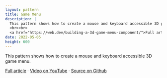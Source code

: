 ```yaml
---
layout: pattern
title: Game Menu
description: |
  This pattern shows how to create a mouse and keyboard accessible 3D game menu.
  <br><br>
  <a href="https://web.dev/building-a-3d-game-menu-component/">Full article</a> · <a href="https://www.youtube.com/watch?v=HCsV8u-KYUw">Video on YouTube</a> · <a href="https://github.com/argyleink/gui-challenges/tree/main/game-menu">Source on Github</a>
date: 2022-05-05
height: 600
---
```


This pattern shows how to create a mouse and keyboard accessible 3D game menu.

<a href="https://web.dev/building-a-3d-game-menu-component/">Full article</a> · <a href="https://www.youtube.com/watch?v=HCsV8u-KYUw">Video on YouTube</a> · <a href="https://github.com/argyleink/gui-challenges/tree/main/game-menu">Source on Github</a>
